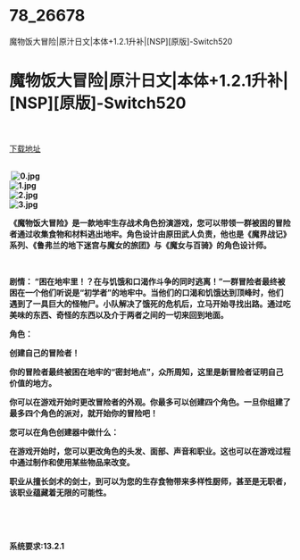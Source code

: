 # 78_26678
魔物饭大冒险|原汁日文|本体+1.2.1升补|[NSP][原版]-Switch520
# 魔物饭大冒险|原汁日文|本体+1.2.1升补|[NSP][原版]-Switch520
 <br/></br>
[下载地址](https://www.switch520.cc/article/26678 "下载地址")
<br/></br>

<p><strong>&nbsp;<img title="0.jpg" src="https://www.switch520.cc/muke_img/2022_01_27_c181844ce399f.jpg" alt="0.jpg"></strong><br>
<strong><img title="1.jpg" src="https://www.switch520.cc/muke_img/2022_01_27_87f6375d46d10.jpg" alt="1.jpg"></strong><br>
<strong><img title="2.jpg" src="https://www.switch520.cc/muke_img/2022_01_27_7cc9105990041.jpg" alt="2.jpg"></strong><br>
<strong><img title="3.jpg" src="https://www.switch520.cc/muke_img/2022_01_27_26b33d3e8ed3d.jpg" alt="3.jpg"></strong></p>
<p><strong>《魔物饭大冒险》是一款地牢生存战术角色扮演游戏，您可以带领一群被困的冒险者通过收集食物和材料逃出地牢。角色设计由原田武人负责，他也是《魔界战记》系列、《鲁弗兰的地下迷宫与魔女的旅团》与《魔女与百骑》的角色设计师。</strong></p>
<p>&nbsp;</p>
<p><strong>剧情： “困在地牢里！？在与饥饿和口渴作斗争的同时逃离！”一群冒险者最终被困在一个他们听说是“初学者”的地牢中。当他们的口渴和饥饿达到顶峰时，他们遇到了一具巨大的怪物尸。小队解决了饿死的危机后，立马开始寻找出路。通过吃美味的东西、奇怪的东西以及介于两者之间的一切来回到地面。</strong></p>
<p><strong>角色：</strong></p>
<p><strong>创建自己的冒险者！</strong></p>
<p><strong>你的冒险者最终被困在地牢的“密封地点”，众所周知，这里是新冒险者证明自己价值的地方。</strong></p>
<p><strong>你可以在游戏开始时更改冒险者的外观。你最多可以创建四个角色。一旦你组建了最多四个角色的派对，就开始你的冒险吧！</strong></p>
<p><strong>您可以在角色创建器中做什么：</strong></p>
<p><strong>在游戏开始时，您可以更改角色的头发、面部、声音和职业。这也可以在游戏过程中通过制作和使用某些物品来改变。</strong></p>
<p><strong>职业从擅长剑术的剑士，到可以为您的生存食物带来多样性厨师，甚至是无职者，该职业蕴藏着无限的可能性。</strong></p>
<p>&nbsp;</p>
<p>&nbsp;</p>
<p><strong>系统要求:13.2.1</strong></p>



